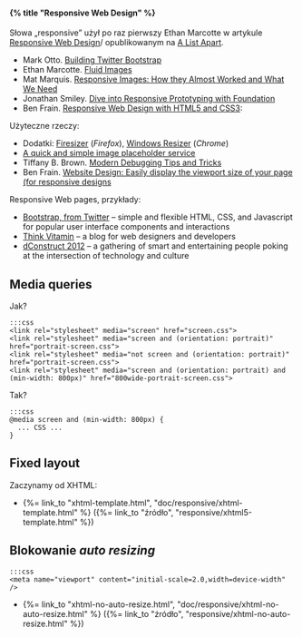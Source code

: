 #### {% title "Responsive Web Design" %}

Słowa „responsive” użył po raz pierwszy Ethan Marcotte w artykule
[Responsive Web Design](http://www.alistapart.com/articles/responsive-web-design)/
opublikowanym na [A List Apart](http://www.alistapart.com/).

* Mark Otto.
  [Building Twitter Bootstrap](http://www.alistapart.com/articles/building-twitter-bootstrap/)
* Ethan Marcotte.
  [Fluid Images](http://www.alistapart.com/articles/fluid-images/)
* Mat Marquis.
  [Responsive Images: How they Almost Worked and What We Need](http://www.alistapart.com/articles/responsive-images-how-they-almost-worked-and-what-we-need/)
* Jonathan Smiley.
  [Dive into Responsive Prototyping with Foundation](http://www.alistapart.com/articles/dive-into-responsive-prototyping-with-foundation/)
* Ben Frain.
  [Responsive Web Design with HTML5 and CSS3](http://www.packtpub.com/responsive-web-design-with-html-5-and-css3/book):

Użyteczne rzeczy:

* Dodatki:
  [Firesizer](https://addons.mozilla.org/en-US/firefox/addon/firesizer/) (*Firefox*),
  [Windows Resizer](https://chrome.google.com/webstore/detail/kkelicaakdanhinjdeammmilcgefonfh) (*Chrome*)
* [A quick and simple image placeholder service](http://placehold.it)
* Tiffany B. Brown.
  [Modern Debugging Tips and Tricks](http://www.alistapart.com/articles/modern-debugging-tips-and-tricks/)
* Ben Frain.
  [Website Design: Easily display the viewport size of your page (for responsive designs](http://benfrain.com/easily-display-the-viewport-size-of-your-page-for-responsive-designs/)

Responsive Web pages, przykłady:

* [Bootstrap, from Twitter](http://twitter.github.com/bootstrap/) –
  simple and flexible HTML, CSS, and Javascript for popular user interface components and interactions
* [Think Vitamin](http://thinkvitamin.com/) –
  a blog for web designers and developers
* [dConstruct 2012](http://2012.dconstruct.org/) –
  a gathering of smart and entertaining people poking at the intersection of technology and culture


## Media queries

Jak?

    :::css
    <link rel="stylesheet" media="screen" href="screen.css">
    <link rel="stylesheet" media="screen and (orientation: portrait)" href="portrait-screen.css">
    <link rel="stylesheet" media="not screen and (orientation: portrait)" href="portrait-screen.css">
    <link rel="stylesheet" media="screen and (orientation: portrait) and (min-width: 800px)" href="800wide-portrait-screen.css">

Tak?

    :::css
    @media screen and (min-width: 800px) {
      ... CSS ...
    }


## Fixed layout

Zaczynamy od XHTML:

* {%= link_to "xhtml-template.html", "doc/responsive/xhtml-template.html" %}
  ({%= link_to "źródło", "responsive/xhtml5-template.html" %})


## Blokowanie *auto resizing*

    :::css
    <meta name="viewport" content="initial-scale=2.0,width=device-width" />

* {%= link_to "xhtml-no-auto-resize.html", "doc/responsive/xhtml-no-auto-resize.html" %}
  ({%= link_to "źródło", "responsive/xhtml-no-auto-resize.html" %})




<!--

Media queries:

    :::css
body {
background-color: grey;
}
@media screen and (max-width:
body {
background-color: red;
}
}
@media screen and (max-width:
body {
background-color: orange;
}
}
@media screen and (max-width:
body {
background-color: yellow;
}
}
@media screen and (max-width:
body {
background-color: green;
}
}

    :::css
a {
display: block;
height: 40px;
float: left;
font-size: 1.2em;
padding-right: 0.8em;
background: url(images/headerRight.png) no-repeat scroll top right;
}
a span {
background: url(images/headerLeft.png) no-repeat;
display: block;
line-height: 40px;
padding-left: 0.8em;
}
a {
float: left;
height: 40px;
line-height: 40px;
padding-left: 0.8em;
padding-right: 0.8em;
border-top-left-radius: 8px;
border-top-right-radius: 8px;
background-image: url(images/headerTiny.png);
background-repeat: repeat-x;
}


<header>
<nav>
<ul id="nav-list">
<li><a href="#" title="Home">Home</a></li>
<li><a href="#" title="About">About</a></li>
</ul>
</nav>
</header>

-->
